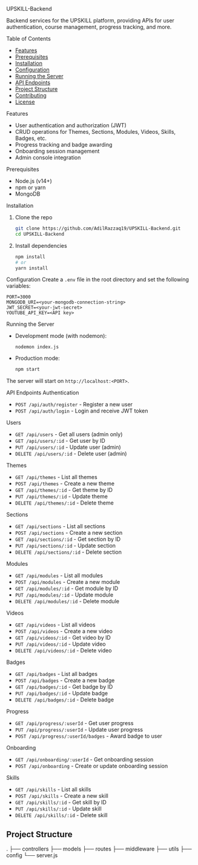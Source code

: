 UPSKILL-Backend

Backend services for the UPSKILL platform, providing APIs for user authentication, course management, progress tracking, and more.

Table of Contents
- [Features](#features)
- [Prerequisites](#prerequisites)
- [Installation](#installation)
- [Configuration](#configuration)
- [Running the Server](#running-the-server)
- [API Endpoints](#api-endpoints)
- [Project Structure](#project-structure)
- [Contributing](#contributing)
- [License](#license)

Features
- User authentication and authorization (JWT)
- CRUD operations for Themes, Sections, Modules, Videos, Skills, Badges, etc.
- Progress tracking and badge awarding
- Onboarding session management
- Admin console integration

Prerequisites
- Node.js (v14+)
- npm or yarn
- MongoDB

Installation
1. Clone the repo
   ```bash
   git clone https://github.com/AdilRazzaq19/UPSKILL-Backend.git
   cd UPSKILL-Backend
   ```
2. Install dependencies
   ```bash
   npm install
   # or
   yarn install
   ```

Configuration
Create a `.env` file in the root directory and set the following variables:
```
PORT=3000
MONGODB_URI=<your-mongodb-connection-string>
JWT_SECRET=<your-jwt-secret>
YOUTUBE_API_KEY=<API key>
```

Running the Server
- Development mode (with nodemon):
  ```terminal
  nodemon index.js
  ```
- Production mode:
  ```bash
  npm start
  ```

The server will start on `http://localhost:<PORT>`.

API Endpoints
Authentication
- `POST /api/auth/register` - Register a new user
- `POST /api/auth/login` - Login and receive JWT token

Users
- `GET /api/users` - Get all users (admin only)
- `GET /api/users/:id` - Get user by ID
- `PUT /api/users/:id` - Update user (admin)
- `DELETE /api/users/:id` - Delete user (admin)

Themes
- `GET /api/themes` - List all themes
- `POST /api/themes` - Create a new theme
- `GET /api/themes/:id` - Get theme by ID
- `PUT /api/themes/:id` - Update theme
- `DELETE /api/themes/:id` - Delete theme

Sections
- `GET /api/sections` - List all sections
- `POST /api/sections` - Create a new section
- `GET /api/sections/:id` - Get section by ID
- `PUT /api/sections/:id` - Update section
- `DELETE /api/sections/:id` - Delete section

Modules
- `GET /api/modules` - List all modules
- `POST /api/modules` - Create a new module
- `GET /api/modules/:id` - Get module by ID
- `PUT /api/modules/:id` - Update module
- `DELETE /api/modules/:id` - Delete module

Videos
- `GET /api/videos` - List all videos
- `POST /api/videos` - Create a new video
- `GET /api/videos/:id` - Get video by ID
- `PUT /api/videos/:id` - Update video
- `DELETE /api/videos/:id` - Delete video

Badges
- `GET /api/badges` - List all badges
- `POST /api/badges` - Create a new badge
- `GET /api/badges/:id` - Get badge by ID
- `PUT /api/badges/:id` - Update badge
- `DELETE /api/badges/:id` - Delete badge

Progress
- `GET /api/progress/:userId` - Get user progress
- `PUT /api/progress/:userId` - Update user progress
- `POST /api/progress/:userId/badges` - Award badge to user

Onboarding
- `GET /api/onboarding/:userId` - Get onboarding session
- `POST /api/onboarding` - Create or update onboarding session

Skills
- `GET /api/skills` - List all skills
- `POST /api/skills` - Create a new skill
- `GET /api/skills/:id` - Get skill by ID
- `PUT /api/skills/:id` - Update skill
- `DELETE /api/skills/:id` - Delete skill

## Project Structure
.
├── controllers
├── models
├── routes
├── middleware
├── utils
├── config
└── server.js


